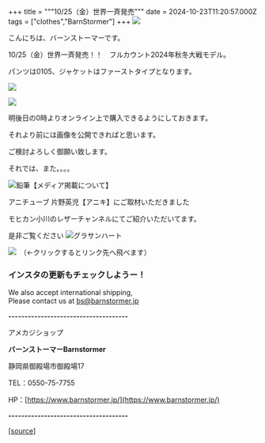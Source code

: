 +++
title = """10/25（金）世界一斉発売"""
date = 2024-10-23T11:20:57.000Z
tags = ["clothes","BarnStormer"]
+++
[![](https://stat.ameba.jp/user_images/20231023/16/barnstormer-go/b2/03/p/o0420015015354743273.png)](https://ameblo.jp/barnstormer-go/entry-12825670498.html)

こんにちは、バーンストーマーです。

10/25（金）世界一斉発売！！　フルカウント2024年秋冬大戦モデル。

パンツは0105、ジャケットはファーストタイプとなります。

[![](https://stat.ameba.jp/user_images/20241023/19/barnstormer-go/d8/d0/j/o1798224715501398998.jpg)](https://stat.ameba.jp/user_images/20241023/19/barnstormer-go/d8/d0/j/o1798224715501398998.jpg)

[![](https://stat.ameba.jp/user_images/20241023/19/barnstormer-go/f5/38/j/o2000250015501399004.jpg)](https://stat.ameba.jp/user_images/20241023/19/barnstormer-go/f5/38/j/o2000250015501399004.jpg)

明後日の0時よりオンライン上で購入できるようにしておきます。

それより前には画像を公開できればと思います。

ご検討よろしく御願い致します。

それでは、また。。。。

![鉛筆](https://stat100.ameba.jp/blog/ucs/img/char/char3/519.png)【メディア掲載について】

アニチューブ 片野英児【アニキ】にご取材いただきました

モヒカン小川のレザーチャンネルにてご紹介いただいてます。

是非ご覧ください ![グラサンハート](https://stat100.ameba.jp/blog/ucs/img/char/char3/148.png)

[![](https://stat.ameba.jp/user_images/20230412/16/barnstormer-go/6a/23/p/o0108010815269242493.png)](https://www.instagram.com/barnstormer_daily/)　（←クリックするとリンク先へ飛べます）

### インスタの更新もチェックしようー！

We also accept international shipping,  
Please contact us at bs@barnstormer.jp

**\-------------------------------------**

アメカジショップ

**バーンストーマーBarnstormer**

静岡県御殿場市御殿場17

TEL：0550-75-7755

HP：[https://www.barnstormer.jp/](https://www.barnstormer.jp/)

**\-------------------------------------**

[[source]](https://ameblo.jp/barnstormer-go/entry-12872361568.html)
